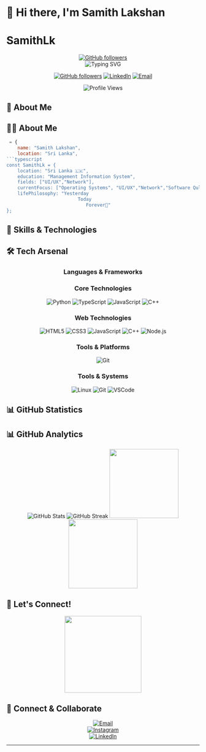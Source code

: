 
 # 👋 Hi there, I'm Samith Lakshan
 # SamithLk
 
 <div align="center">
 
 [![GitHub followers](https://img.shields.io/github/followers/SamithLk?style=social)](https://github.com/SamithLk)  
   ![Typing SVG](https://readme-typing-svg.herokuapp.com?font=Fira+Code&duration=3000&pause=1000&color=3ABFEF&center=true&vCenter=true&width=435&lines=MBA+%26+IT+Specialist;Full+Stack+Developer;AI+Enthusiast;Cloud+Architect)
 
   [![GitHub followers](https://img.shields.io/github/followers/SamithLk?label=Follow&style=social)](https://github.com/SamithLk)
   [![LinkedIn](https://img.shields.io/badge/-LinkedIn-0077B5?style=flat&logo=linkedin&logoColor=white)](https://www.linkedin.com/in/SamithLakshan)
   [![Email](https://img.shields.io/badge/-Email-D14836?style=flat&logo=gmail&logoColor=white)](mailto:samithlakshan115@gmail.com)
   
   <img src="https://komarev.com/ghpvc/?username=SamithLk&color=3ABFEF&style=flat-square&label=Profile+Views" alt="Profile Views" />
 </div>
 
 ## 💫 About Me
 ## 👨‍💻 About Me
 
 ```javascript
  = {
     name: "Samith Lakshan",
     location: "Sri Lanka",
 ```typescript
 const SamithLk = {
     location: "Sri Lanka 🇱🇰",
     education: "Management Information System",
     fields: ["UI/UX","Network"],
     currentFocus: ["Operating Systems", "UI/UX","Network","Software Qulity Assurance"],
     lifePhilosophy: "Yesterday
                           Today
                              Forever🚀"
 };
 ```
 
 ## 🚀 Skills & Technologies
 ## 🛠️ Tech Arsenal
 
 <div align="center">
 
 ### Languages & Frameworks
 ### Core Technologies
 ![Python](https://img.shields.io/badge/Python-3776AB?style=for-the-badge&logo=python&logoColor=white)
 ![TypeScript](https://img.shields.io/badge/TypeScript-007ACC?style=for-the-badge&logo=typescript&logoColor=white)
 ![JavaScript](https://img.shields.io/badge/JavaScript-F7DF1E?style=for-the-badge&logo=javascript&logoColor=black)
 ![C++](https://img.shields.io/badge/C++-00599C?style=for-the-badge&logo=cplusplus&logoColor=white)
 
 ### Web Technologies
 ![HTML5](https://img.shields.io/badge/HTML5-E34F26?style=for-the-badge&logo=html5&logoColor=white)
 ![CSS3](https://img.shields.io/badge/CSS3-1572B6?style=for-the-badge&logo=css3&logoColor=white)
 ![JavaScript](https://img.shields.io/badge/JavaScript-F7DF1E?style=for-the-badge&logo=javascript&logoColor=black)
 ![C++](https://img.shields.io/badge/C++-00599C?style=for-the-badge&logo=cplusplus&logoColor=white)
 ![Node.js](https://img.shields.io/badge/Node.js-339933?style=for-the-badge&logo=nodedotjs&logoColor=white)
 
 ### Tools & Platforms
 ![Git](https://img.shields.io/badge/Git-F05032?style=for-the-badge&logo=git&logoColor=white)

 
 ### Tools & Systems
 ![Linux](https://img.shields.io/badge/Linux-FCC624?style=for-the-badge&logo=linux&logoColor=black)
 ![Git](https://img.shields.io/badge/Git-F05032?style=for-the-badge&logo=git&logoColor=white)
 ![VSCode](https://img.shields.io/badge/VSCode-007ACC?style=for-the-badge&logo=visualstudiocode&logoColor=white)
 
 </div>
 
 ## 📊 GitHub Statistics
 ## 📊 GitHub Analytics
 
 <div align="center">
   <img src="https://github-readme-stats.vercel.app/api?username=SamithLk&show_icons=true&theme=radical" alt="GitHub Stats" />
   <img src="https://github-readme-streak-stats.herokuapp.com/?user=SamithLk&theme=radical" alt="GitHub Streak" />
   <img src="https://github-readme-stats.vercel.app/api?username=SamithLky&show_icons=true&theme=tokyonight&hide_border=true&bg_color=1A1B27&title_color=3ABFEF&icon_color=3ABFEF" height="180" />
   <img src="https://github-readme-stats.vercel.app/api/top-langs/?username=SamithLk&layout=compact&theme=tokyonight&hide_border=true&bg_color=1A1B27&title_color=3ABFEF&icon_color=3ABFEF" height="180" />
 </div>
 
 ## 🤝 Let's Connect!
 <div align="center">
   <img src="https://github-readme-streak-stats.herokuapp.com/?user=SamithLk&theme=tokyonight&hide_border=true&background=1A1B27&stroke=3ABFEF&ring=3ABFEF&fire=FF9900" height="200" />
 </div>
 
 ## 🤝 Connect & Collaborate
 
 <div align="center">
 
 [![Email](https://img.shields.io/badge/Email-samithlakshan115@gmail.com-D14836?style=for-the-badge&logo=gmail&logoColor=white)](mailto:samithlakshan115@gmail.com)  
 [![Instagram](https://img.shields.io/badge/Instagram-E4405F?style=for-the-badge&logo=instagram&logoColor=white)](https://www.instagram.com/_sami_lk_/)  
 [![LinkedIn](https://img.shields.io/badge/LinkedIn-0077B5?style=for-the-badge&logo=linkedin&logoColor=white)](https://www.linkedin.com/in/SamithLakshan/) 
 </div>
 
 ---
 
 
